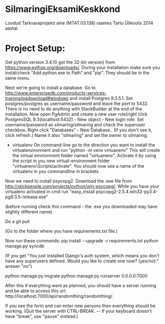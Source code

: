 SilmaringiEksamiKeskkond
========================

Loodud Tarkvaraprojekti aine (MTAT.03.138) raames Tartu Ülikoolis 2014 aastal.

Project Setup:
========================

Get python version 3.4.1(I got the 32-bit version) from https://www.python.org/downloads/. During your installation make sure you instal/check "Add python.exe to Path" and "pip". They should be in the same menu.

Next we're going to install a database. Go to http://www.enterprisedb.com/products-services-training/pgdownload#windows and install Postgres 9.3.5.1. Set postgres/postgres as username/password and leave the port to 5432. There is no need to do anything with StackBuilder at the end of the installation. Now open PgAdmin and create a new user role(right click PostgresSQL 9.3(localhost:5432) - New object - New login role. Set username/password as silmaring/silmaring and check the superuser checkbox.
Right click "Databases" - New Database.. (If you don't see it, click refresh.)  Name it also "silmaring" and set the owner to silmaring.

* virtualenv
On command-line go to the direction you want to install the virtualenvironment and run
"python -m venv virtuanenv"
This will create the virtual environment folder named "virtuanenv". Activate it by using the script in you new virtual-environment folder "virtuanenv\Scripts\activate". You should now see a name of the virtualenv in you commandline in brackets

Now we need to install psycopg2. Download the .exe file from http://stickpeople.com/projects/python/win-psycopg/. While you have your virtualenv activated in cmd run
"easy_install psycopg2-2.5.4.win32-py3.4-pg9.3.5-release.exe"

(before running check this command - the .exe you downloaded may have slightly different name)

Do a git pull

(Go to the folder where you have requirements.txt file.)

Now run these commands:
pip install --upgrade -r requirements.txt
python manage.py syncdb

(If you get "You just installed Django's auth system, which means you don't have any superusers defined.
Would you like to create one now? (yes/no):" answer "no")

python manage.py migrate
python manage.py runserver 0.0.0.0:7000

After this if everything went as planned, you should have a server running and be able to access this url:
http://localhost:7000/api/randomthing/randomthing/.

If you see the form and can enter new persons then everything should be working.
(Quit the server with CTRL-BREAK. -- If your keyboard doesn't have "break", use "pause" instead.)
